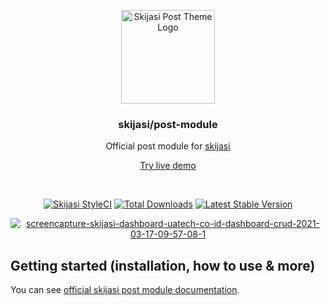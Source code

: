<p align="center">
  <a href="https://skijasi-post.uatech.co.id/">
    <img src="https://skijasi-post.uatech.co.id/img/skijasi-post-logo.png" width="150px" alt="Skijasi Post Theme Logo" />
  </a>
</p>
<h3 align="center">skijasi/post-module</h3>
<p align="center">Official post module for  <a href="https://github.com/nadzorservera-croatia/skijasi">skijasi</a></p>
<p align="center"><a href="https://skijasi-demo.uatech.co.id/post" target="_blank">Try live demo</a></p>
<br />

<p align="center">
<a href="https://github.styleci.io/repos/347838630"><img src="https://github.styleci.io/repos/347838630/shield" alt="Skijasi StyleCI"></a>
<a href="https://packagist.org/packages/nadzorservera-croatia/skijasi"><img src="https://img.shields.io/packagist/dt/skijasi/core" alt="Total Downloads"></a>
<a href="https://packagist.org/packages/nadzorservera-croatia/skijasi"><img src="https://img.shields.io/packagist/v/skijasi/core" alt="Latest Stable Version"></a>
</p>

<p align="center">
  <a href="https://skijasi-docs.uatech.co.id/">
    <img src="https://skijasi-post.uatech.co.id/img/skijasi-post-module-preview.png" alt="screencapture-skijasi-dashboard-uatech-co-id-dashboard-crud-2021-03-17-09-57-08-1" />
  </a>
</p>

## Getting started (installation, how to use & more)

You can see <a href="https://skijasi-post.uatech.co.id" target="_blank">official skijasi post module documentation</a>.
